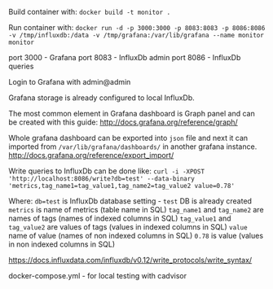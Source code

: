 Build container with:
`docker build -t monitor .`

Run container with:
`docker run -d -p 3000:3000 -p 8083:8083 -p 8086:8086 -v /tmp/influxdb:/data -v /tmp/grafana:/var/lib/grafana --name monitor monitor`

port 3000 - Grafana
port 8083 - InfluxDb admin
port 8086 - InfluxDb queries

Login to Grafana with admin@admin

Grafana storage is already configured to local InfluxDb.

The most common element in Grafana dashboard is Graph panel and can be created with this guide:
http://docs.grafana.org/reference/graph/

Whole grafana dashboard can be exported into `json` file and next it can imported from `/var/lib/grafana/dashboards/` in another grafana instance.
http://docs.grafana.org/reference/export_import/

Write queries to InfluxDb can be done like:
`curl -i -XPOST 'http://localhost:8086/write?db=test' --data-binary 'metrics,tag_name1=tag_value1,tag_name2=tag_value2 value=0.78'`

Where:
`db=test` is InfluxDb database setting - `test` DB is already created
`metrics` is name of metrics (table name in SQL)
`tag_name1` and `tag_name2` are names of tags (names of indexed columns in SQL)
`tag_value1` and `tag_value2` are values of tags (values in indexed columns in SQL)
`value` name of value (names of non indexed columns in SQL)
`0.78` is value (values in non indexed columns in SQL)

https://docs.influxdata.com/influxdb/v0.12/write_protocols/write_syntax/

docker-compose.yml - for local testing with cadvisor
